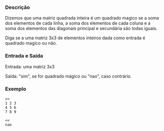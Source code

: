 ### Descrição
Dizemos que uma matriz quadrada inteira é um quadrado magico se a soma dos 
elementos de cada linha, a soma dos elementos de cada coluna e a soma dos 
elementos das diagonais principal e secundária são todas iguais. 

Diga se a uma matriz 3x3 de elementos inteiros dada como entrada é quadrado magico ou não. 

### Entrada e Saída
Entrada: uma matriz 3x3

Saída: "sim", se for quadrado mágico ou "nao", caso contrário. 

### Exemplo
	>>
	1 2 3 
	4 5 6 
	7 8 9 
	
	<<
	nao